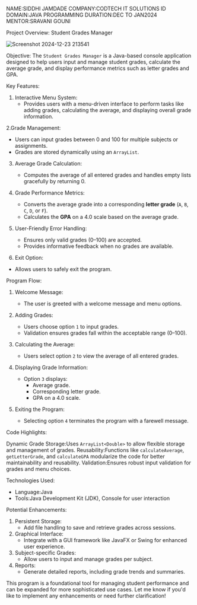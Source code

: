 NAME:SIDDHI JAMDADE
COMPANY:CODTECH IT SOLUTIONS
ID
DOMAIN:JAVA PROGRAMMING
DURATION:DEC TO JAN2024
MENTOR:SRAVANI GOUNI

Project Overview: Student Grades Manager

![Screenshot 2024-12-23 213541](https://github.com/user-attachments/assets/0d98b939-5e13-4999-ad02-626b884f5cb8)


Objective:
The `Student Grades Manager` is a Java-based console application designed to help users input and manage student grades, calculate the average grade, and display performance metrics such as letter grades and GPA.

Key Features:

1. Interactive Menu System:
   - Provides users with a menu-driven interface to perform tasks like adding grades, calculating the average, and displaying overall grade information.

2.Grade Management:
   - Users can input grades between 0 and 100 for multiple subjects or assignments.
   - Grades are stored dynamically using an `ArrayList`.

3. Average Grade Calculation:
   - Computes the average of all entered grades and handles empty lists gracefully by returning 0.

4. Grade Performance Metrics:
   - Converts the average grade into a corresponding **letter grade** (`A`, `B`, `C`, `D`, or `F`).
   - Calculates the **GPA** on a 4.0 scale based on the average grade.

5. User-Friendly Error Handling:
   - Ensures only valid grades (0–100) are accepted.
   - Provides informative feedback when no grades are available.

6. Exit Option:
- Allows users to safely exit the program.

  
 Program Flow:
1. Welcome Message:
   - The user is greeted with a welcome message and menu options.

2. Adding Grades:
   - Users choose option `1` to input grades.
   - Validation ensures grades fall within the acceptable range (0–100).

3. Calculating the Average:
   - Users select option `2` to view the average of all entered grades.

4. Displaying Grade Information:
   - Option `3` displays:
     - Average grade.
     - Corresponding letter grade.
     - GPA on a 4.0 scale.

5. Exiting the Program:
   - Selecting option `4` terminates the program with a farewell message.

Code Highlights:

Dynamic Grade Storage:Uses `ArrayList<Double>` to allow flexible storage and management of grades.
Reusability:Functions like `calculateAverage`, `getLetterGrade`, and `calculateGPA` modularize the code for better maintainability and reusability.
Validation:Ensures robust input validation for grades and menu choices.


Technologies Used:
- Language:Java
- Tools:Java Development Kit (JDK), Console for user interaction

Potential Enhancements:
1. Persistent Storage:
   - Add file handling to save and retrieve grades across sessions.
2. Graphical Interface:
   - Integrate with a GUI framework like JavaFX or Swing for enhanced user experience.
3. Subject-specific Grades:
   - Allow users to input and manage grades per subject.
4. Reports:
   - Generate detailed reports, including grade trends and summaries.

This program is a foundational tool for managing student performance and can be expanded for more sophisticated use cases. Let me know if you'd like to implement any enhancements or need further clarification!

